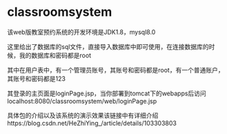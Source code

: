 # classroomsystem

该web版教室预约系统的开发环境是JDK1.8，mysql8.0

这里给出了数据库的sql文件，直接导入数据库中即可使用，在连接数据库的时候，我的数据库和密码都是root

其中在用户表中，有一个管理员账号，其账号和密码都是root，有一个普通账户，其账号和密码都是123

其登录的主页面是loginPage.jsp，当你部署到tomcat下的webapps后访问localhost:8080/classroomsystem/web/loginPage.jsp

具体包的介绍以及该系统的演示效果该链接中有详细介绍https://blog.csdn.net/HeZhiYing_/article/details/103303803

